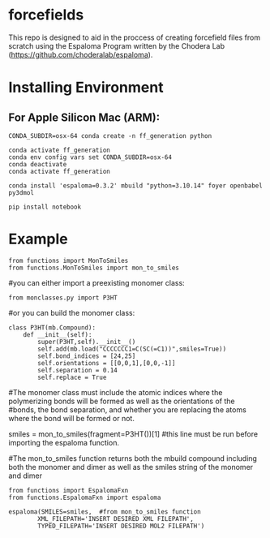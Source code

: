 # forcefields

This repo is designed to aid in the proccess of creating forcefield files from scratch using the Espaloma Program written by the Chodera Lab (https://github.com/choderalab/espaloma). 

# Installing Environment 

## For Apple Silicon Mac (ARM):

```
CONDA_SUBDIR=osx-64 conda create -n ff_generation python
```
```
conda activate ff_generation
conda env config vars set CONDA_SUBDIR=osx-64
conda deactivate
conda activate ff_generation
```
```
conda install 'espaloma=0.3.2' mbuild "python=3.10.14" foyer openbabel py3dmol
```
```
pip install notebook
```

# Example 

```
from functions import MonToSmiles
from functions.MonToSmiles import mon_to_smiles
```

#you can either import a preexisting monomer class:
```
from monclasses.py import P3HT
```
#or you can build the monomer class:
```
class P3HT(mb.Compound):
    def __init__(self):
        super(P3HT,self).__init__()
        self.add(mb.load("CCCCCCC1=C(SC(=C1))",smiles=True))
        self.bond_indices = [24,25]
        self.orientations = [[0,0,1],[0,0,-1]]
        self.separation = 0.14
        self.replace = True
```
#The monomer class must include the atomic indices where the polymerizing bonds will be formed as well as the orientations of the #bonds, the bond separation, and whether you are replacing the atoms where the bond will be formed or not. 

smiles = mon_to_smiles(fragment=P3HT())[1]   #this line must be run before importing the espaloma function. 

#The mon_to_smiles function returns both the mbuild compound including both the monomer and dimer as well as the smiles string of the monomer and dimer 
```
from functions import EspalomaFxn
from functions.EspalomaFxn import espaloma

espaloma(SMILES=smiles,  #from mon_to_smiles function
        XML_FILEPATH='INSERT DESIRED XML FILEPATH',
        TYPED_FILEPATH='INSERT DESIRED MOL2 FILEPATH')
```
